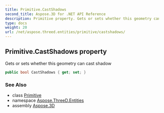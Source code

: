 ```yaml
---
title: Primitive.CastShadows
second_title: Aspose.3D for .NET API Reference
description: Primitive property. Gets or sets whether this geometry can cast shadow
type: docs
weight: 20
url: /net/aspose.threed.entities/primitive/castshadows/
---
```

## Primitive.CastShadows property

Gets or sets whether this geometry can cast shadow

```csharp
public bool CastShadows { get; set; }
```

### See Also

* class [Primitive](../)
* namespace [Aspose.ThreeD.Entities](../../../aspose.threed.entities/)
* assembly [Aspose.3D](../../../)


